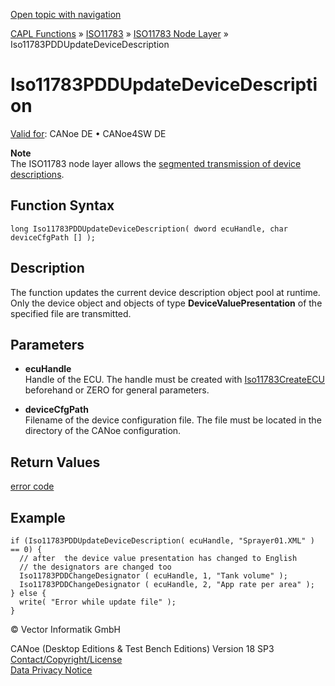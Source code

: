 [Open topic with navigation](../../../../../../CANoeDEFamily.htm#Topics/CAPLFunctions/ISO11783/ISONodeLayer/Functions/CAPLfunctionIso11783PDDUpdateDeviceDescription.md)

[CAPL Functions](../../../CAPLfunctions.md) » [ISO11783](../../CAPLfunctionsISO11783Overview.md) » [ISO11783 Node Layer](../CAPLfunctionsISONLOverview.md) » Iso11783PDDUpdateDeviceDescription

# Iso11783PDDUpdateDeviceDescription

[Valid for](../../../../Shared/FeatureAvailability.md):  CANoe DE • CANoe4SW DE

**Note**  
The ISO11783 node layer allows the [segmented transmission of device descriptions](../../../../CANoeCANalyzer/ISO11783/processData/ProcessDataSegmentedTransmission.md).

## Function Syntax

```plaintext
long Iso11783PDDUpdateDeviceDescription( dword ecuHandle, char deviceCfgPath [] );
```

## Description

The function updates the current device description object pool at runtime. Only the device object and objects of type **DeviceValuePresentation** of the specified file are transmitted.

## Parameters

- **ecuHandle**  
  Handle of the ECU. The handle must be created with [Iso11783CreateECU](CAPLfunctionIso11783CreateECU.md) beforehand or ZERO for general parameters.

- **deviceCfgPath**  
  Filename of the device configuration file. The file must be located in the directory of the CANoe configuration.

## Return Values

[error code](../CAPLfunctionsISONLErrorCodesPDDOnError.md)

## Example

```plaintext
if (Iso11783PDDUpdateDeviceDescription( ecuHandle, "Sprayer01.XML" ) == 0) {
  // after  the device value presentation has changed to English
  // the designators are changed too
  Iso11783PDDChangeDesignator ( ecuHandle, 1, "Tank volume" );
  Iso11783PDDChangeDesignator ( ecuHandle, 2, "App rate per area" );
} else {
  write( "Error while update file" );
}
```

© Vector Informatik GmbH

CANoe (Desktop Editions & Test Bench Editions) Version 18 SP3  
[Contact/Copyright/License](../../../../Shared/ContactCopyrightLicense.md)  
[Data Privacy Notice](https://www.vector.com/int/en/company/get-info/privacy-policy/)
